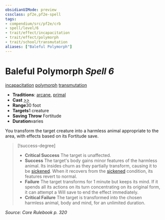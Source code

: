 ```yaml
---
obsidianUIMode: preview
cssclass: pf2e,pf2e-spell
tags:
- compendium/src/pf2e/crb
- spell/level/6
- trait/effect/incapacitation
- trait/effect/polymorph
- trait/school/transmutation
aliases: ["Baleful Polymorph"]
---
```

# Baleful Polymorph *Spell 6*   
[incapacitation](incapacitation.md)  [polymorph](polymorph.md)  [transmutation](transmutation.md)  

- **Traditions**: [arcane](arcane.md), [primal](primal.md)
- **Cast** [>>](chapter-9-playing-the-game.md#Actions "Two-Action") 
- **Range**30 foot
- **Targets**1 creature
- **Saving Throw** Fortitude
- **Duration**varies

You transform the target creature into a harmless animal appropriate to the area, with effects based on its Fortitude save.

> [!success-degree] 
> - **Critical Success** The target is unaffected.
> - **Success** The target's body gains minor features of the harmless animal. Its insides churn as they partially transform, causing it to be [sickened](conditions.md#Sickened). When it recovers from the [sickened](conditions.md#Sickened) condition, its features revert to normal.
> - **Failure** The target transforms for 1 minute but keeps its mind. If it spends all its actions on its turn concentrating on its original form, it can attempt a Will save to end the effect immediately.
> - **Critical Failure** The target is transformed into the chosen harmless animal, body and mind, for an unlimited duration.

*Source: Core Rulebook p. 320*